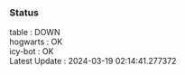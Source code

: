 ### Status


table : DOWN  
hogwarts : OK  
icy-bot : OK  
Latest Update : 2024-03-19 02:14:41.277372
